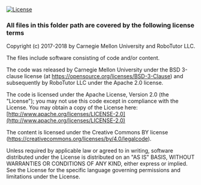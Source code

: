 
[![License](https://img.shields.io/badge/License-Apache%202.0-blue.svg)](https://opensource.org/licenses/Apache-2.0)

### All files in this folder path are covered by the following license terms

Copyright (c) 2017-2018 by Carnegie Mellon University and RoboTutor LLC.

The files include software consisting of code and/or content.

The code was released by Carnegie Mellon University under the BSD 3-clause license (at https://opensource.org/licenses/BSD-3-Clause) and subsequently by RoboTutor LLC under the Apache 2.0 license.

The code is licensed under the Apache License, Version 2.0 (the "License");
you may not use this code except in compliance with the License.
You may obtain a copy of the License here: [http://www.apache.org/licenses/LICENSE-2.0](http://www.apache.org/licenses/LICENSE-2.0)

The content is licensed under the Creative Commons BY license (https://creativecommons.org/licenses/by/4.0/legalcode).

Unless required by applicable law or agreed to in writing, software
distributed under the License is distributed on an "AS IS" BASIS,
WITHOUT WARRANTIES OR CONDITIONS OF ANY KIND, either express or implied.
See the License for the specific language governing permissions and
limitations under the License.
